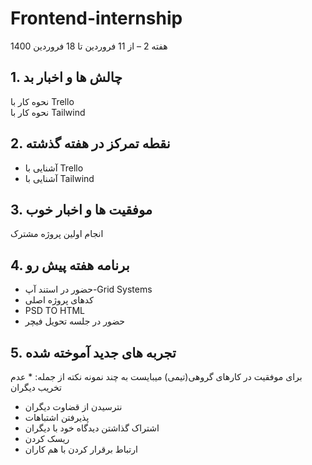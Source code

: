 # Frontend-internship

هفته  2 – از 11 فروردین  تا 18 فروردین 1400

## 1. چالش ها و اخبار بد

نحوه کار با Trello  
نحوه کار با Tailwind  


## 2. نقطه تمرکز در هفته گذشته 


* آشنایی با Trello  
* آشنایی با Tailwind


## 3. موفقیت ها و اخبار خوب

انجام اولین پروژه مشترک

## 4. برنامه هفته پیش رو

* حضور در استند آپ-Grid Systems 
 * کدهای پروژه اصلی  
 * PSD TO HTML  
 * حضور در جلسه تحویل فیچر
## 5. تجربه های جدید آموخته شده

برای موفقیت در کارهای گروهی(تیمی) میبایست به چند نمونه نکته از جمله:  * عدم تخریب دیگران
  * نترسیدن از قضاوت دیگران 
   * پذیرفتن اشتباهات  
   * اشتراک گذاشتن دیدگاه خود با دیگران  
   * ریسک کردن  
   * ارتباط برقرار کردن با هم کاران

